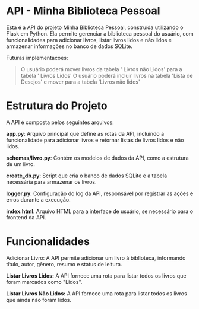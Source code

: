 # API - Minha Biblioteca Pessoal

Esta é a API do projeto Minha Biblioteca Pessoal, construída utilizando o Flask em Python. Ela permite gerenciar a biblioteca pessoal do usuário, com funcionalidades para adicionar livros, listar livros lidos e não lidos e armazenar informações no banco de dados SQLite.

Futuras implementacoes:
> O usuário poderá mover livros da tabela ' Livros não Lidos' para a tabela ' Livros Lidos'
> O usuário poderá incluir livros na tabela 'Lista de Desejos' e mover para a tabela 'Livros não lidos'

# Estrutura do Projeto
A API é composta pelos seguintes arquivos:

**app.py**: Arquivo principal que define as rotas da API, incluindo a funcionalidade para adicionar livros e retornar listas de livros lidos e não lidos.

**schemas/livro.py**: Contém os modelos de dados da API, como a estrutura de um livro.

**create_db.py**: Script que cria o banco de dados SQLite e a tabela necessária para armazenar os livros.

**logger.py**: Configuração do log da API, responsável por registrar as ações e erros durante a execução.

**index.html**: Arquivo HTML para a interface de usuário, se necessário para o frontend da API.

# Funcionalidades
Adicionar Livro: A API permite adicionar um livro à biblioteca, informando título, autor, gênero, resumo e status de leitura.

**Listar Livros Lidos:** A API fornece uma rota para listar todos os livros que foram marcados como "Lidos".

**Listar Livros Não Lidos:** A API fornece uma rota para listar todos os livros que ainda não foram lidos.
